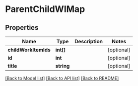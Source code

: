 # ParentChildWIMap

## Properties
Name | Type | Description | Notes
------------ | ------------- | ------------- | -------------
**childWorkItemIds** | **int[]** |  | [optional] 
**id** | **int** |  | [optional] 
**title** | **string** |  | [optional] 

[[Back to Model list]](../README.md#documentation-for-models) [[Back to API list]](../README.md#documentation-for-api-endpoints) [[Back to README]](../README.md)


